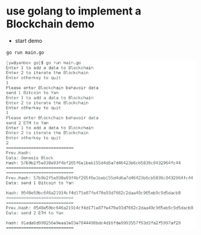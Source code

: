 # use golang to implement a Blockchain demo


- start demo 

```
go run main.go

```  

![start](image/Blockchain.png)